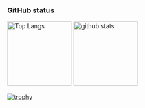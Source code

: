 ### GitHub status
<p align="left"> 
  <img alt="Top Langs" height="150px" src="https://github-readme-stats.vercel.app/api/top-langs/?username=36sugawara&layout=compact&show_icons=true&theme=onedark" />
  <img alt="github stats" height="150px" src="https://github-readme-stats.vercel.app/api?username=36sugawara&theme=onedark&show_icons=ture" />
</p>

[![trophy](https://github-profile-trophy.vercel.app/?username=36sugawara&theme=onedark&column=7
)](https://github.com/ryo-ma/github-profile-trophy)

